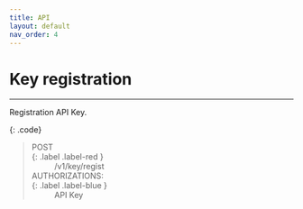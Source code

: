 ```yaml
---
title: API
layout: default
nav_order: 4
---
```


# Key registration
---

Registration API Key.  

{: .code}
> <dl>
> <dt>POST</dt>
> {: .label .label-red }
> <dd>/v1/key/regist</dd>
>   
> <dt>AUTHORIZATIONS:</dt>
> {: .label .label-blue }
> <dd>API Key</dd>
